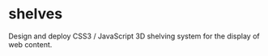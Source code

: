 shelves
=======

Design and deploy CSS3 / JavaScript 3D shelving system for the display of web content.
